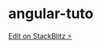 # angular-tuto

[Edit on StackBlitz ⚡️](https://stackblitz.com/edit/angular-intensiv-create-a-new-project-wifpwl)